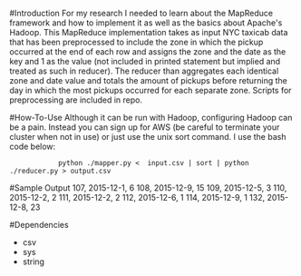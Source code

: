 #Introduction
For my research I needed to learn about the MapReduce framework and how to implement it as well as the basics about Apache's Hadoop. This MapReduce implementation takes as input NYC taxicab data that has been preprocessed to include the zone in which the pickup occurred at the end of each row and assigns the zone and the date as the key and 1 as the value (not included in printed statement but implied and treated as such in reducer). The reducer than aggregates each identical zone and date value and totals the amount of pickups before returning the day in which the most pickups occurred for each separate zone. Scripts for preprocessing are included in repo. 

#How-To-Use
Although it can be run with Hadoop, configuring Hadoop can be a pain. Instead you can sign up for AWS (be careful to terminate your cluster when not in use) or just use the unix sort command. I use the bash code below:

                python ./mapper.py <  input.csv | sort | python ./reducer.py > output.csv

#Sample Output
            107, 2015-12-1, 6
            108, 2015-12-9, 15
            109, 2015-12-5, 3
            110, 2015-12-2, 2
            111, 2015-12-2, 2
            112, 2015-12-6, 1
            114, 2015-12-9, 1
            132, 2015-12-8, 23

#Dependencies
- csv 
- sys 
- string